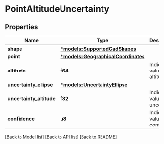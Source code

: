 # PointAltitudeUncertainty

## Properties
Name | Type | Description | Notes
------------ | ------------- | ------------- | -------------
**shape** | [***models::SupportedGadShapes**](SupportedGADShapes.md) |  | 
**point** | [***models::GeographicalCoordinates**](GeographicalCoordinates.md) |  | 
**altitude** | **f64** | Indicates value of altitude. | 
**uncertainty_ellipse** | [***models::UncertaintyEllipse**](UncertaintyEllipse.md) |  | 
**uncertainty_altitude** | **f32** | Indicates value of uncertainty. | 
**confidence** | **u8** | Indicates value of confidence. | 

[[Back to Model list]](../README.md#documentation-for-models) [[Back to API list]](../README.md#documentation-for-api-endpoints) [[Back to README]](../README.md)


